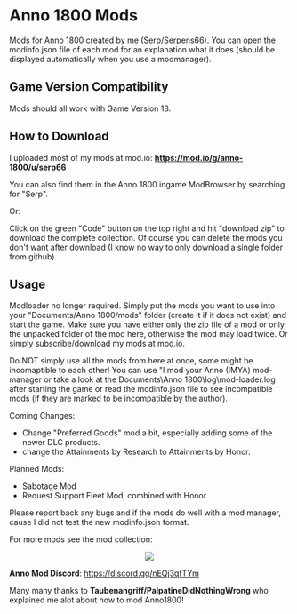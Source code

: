 # Anno 1800 Mods
Mods for Anno 1800 created by me (Serp/Serpens66).
You can open the modinfo.json file of each mod for an explanation what it does (should be displayed automatically when you use a modmanager).

Game Version Compatibility
-
Mods should all work with Game Version 18.


How to Download  
-
I uploaded most of my mods at mod.io: 
**https://mod.io/g/anno-1800/u/serp66**

You can also find them in the Anno 1800 ingame ModBrowser by searching for "Serp".

Or:

Click on the green "Code" button on the top right and hit "download zip" to download the complete collection. Of course you can delete the mods you don't want after download (I know no way to only download a single folder from github).

Usage  
-
Modloader no longer required. Simply put the mods you want to use into your "Documents/Anno 1800/mods" folder (create it if it does not exist) and start the game. Make sure you have either only the zip file of a mod or only the unpacked folder of the mod here, otherwise the mod may load twice.
Or simply subscribe/download my mods at mod.io.

Do NOT simply use all the mods from here at once, some might be incomaptible to each other! You can use "I mod your Anno (IMYA) mod-manager or take a look at the Documents\Anno 1800\log\mod-loader.log after starting the game or read the modinfo.json file to see incompatible mods (if they are marked to be incompatible by the author).


Coming Changes:
- Change "Preferred Goods" mod a bit, especially adding some of the newer DLC products.
- change the Attainments by Research to Attainments by Honor.

Planned Mods:
- Sabotage Mod
- Request Support Fleet Mod, combined with Honor

Please report back any bugs and if the mods do well with a mod manager, cause I did not test the new modinfo.json format.

For more mods see the mod collection:
<p align="center">
    <a href="https://github.com/anno-mods/Collection"><img src="https://github.com/anno-mods.png"></a>
</p>

**Anno Mod Discord**: https://discord.gg/nEQj3qfTYm

Many many thanks to **Taubenangriff/PalpatineDidNothingWrong** who explained me alot about how to mod Anno1800!
